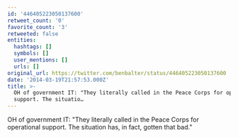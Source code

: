 ```yaml
---
id: '446405223050137600'
retweet_count: '0'
favorite_count: '3'
retweeted: false
entities:
  hashtags: []
  symbols: []
  user_mentions: []
  urls: []
original_url: https://twitter.com/benbalter/status/446405223050137600
date: '2014-03-19T21:57:53.000Z'
title: >-
  OH of government IT: "They literally called in the Peace Corps for operational
  support. The situatio…
---
```


OH of government IT: "They literally called in the Peace Corps for operational support. The situation has, in fact, gotten that bad."